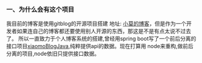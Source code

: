 ### 一、为什么会有这个项目
我目前的博客是使用gitblog的开源项目搭建 地址: [小莫的博客](http://blog.xiaomo.info)，但是作为一个开发者如果连自己的博客都还要使用别人开源的东西，那这是不是有点太说不过去了。
所以一直致力于个人博客系统的搭建,曾经用spring boot写了一个前后分离的接口项目[xiaomoBlogJava](https://github.com/hupengbest/xiaomoBlogJava),纯粹提供api的数据。现在打算用
node来重构,做前后分离的项目,node依旧只提供接口数据。

### 